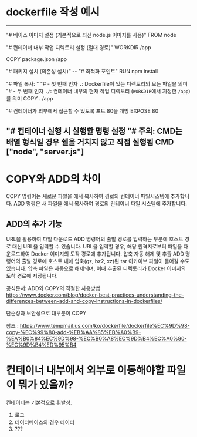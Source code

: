


# dockerfile 작성 예시
---------------------
"# 베이스 이미지 설정 (기본적으로 최신 node.js 이미지를 사용)"
FROM node

"# 컨테이너 내부 작업 디렉토리 설정 (절대 경로)"
WORKDIR /app

COPY package.json /app

"# 패키지 설치 (의존성 설치)" --
"# 최적화 포인트"
RUN npm install

"# 파일 복사: "
"# - 첫 번째 인자 `.`: Dockerfile이 있는 디렉토리의 모든 파일을 의미
"# - 두 번째 인자 `./`: 컨테이너 내부의 현재 작업 디렉토리 (`WORKDIR`에서 지정한 `/app`)를 의미
COPY . /app

"# 컨테이너가 외부에서 접근할 수 있도록 포트 80을 개방
EXPOSE 80

"# 컨테이너 실행 시 실행할 명령 설정
"# 주의: CMD는 배열 형식일 경우 쉘을 거치지 않고 직접 실행됨
CMD ["node", "server.js"]
------------------------------------------

# COPY와 ADD의 차이 

COPY 명령어는 새로운 파일을 에서 복사하여 경로의 컨테이너 파일시스템에 추가합니다.
ADD 명령은 새 파일을 에서 복사하여 경로의 컨테이너 파일 시스템에 추가합니다.

## ADD의 추가 기능
URL을 활용하여 파일 다운로드
ADD 명령어의 출발 경로를 입력하는 부분에 호스트 경로 대신 URL을 입력할 수 있습니다.
URL을 입력할 경우, 해당 원격지로부터 파일을 다운로드하여 Docker 이미지의 도작 경로에 추가됩니다.
압축 자동 해제 및 추출
ADD 명령어의 출발 경로에 호스트 내에 압축(gz, bz2, xz)된 tar 아카이브 파일이 들어갈 수도 있습니다.
압축 파일은 자동으로 해제되며, 이때 추출된 디렉토리가 Docker 이미지의 도착 경로에 저장됩니다.

공식문서: ADD와 COPY의 적절한 사용방법
https://www.docker.com/blog/docker-best-practices-understanding-the-differences-between-add-and-copy-instructions-in-dockerfiles/


단순성과 보안성으로 대부분이 COPY 


참조 :
https://www.tempmail.us.com/ko/dockerfile/dockerfile%EC%9D%98-copy-%EC%99%80-add-%EB%AA%85%EB%A0%B9-%EA%B0%84%EC%9D%98-%EC%B0%A8%EC%9D%B4%EC%A0%90-%EC%9D%B4%ED%95%B4


# 컨테이너 내부에서 외부로 이동해야할 파일이 뭐가 있을까?

컨테이너는 기본적으로 휘발성.

1. 로그
2. 데이터베이스의 경우 데이터
3. ???
